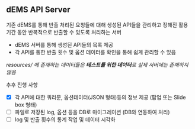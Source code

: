 ## dEMS API Server

기존 dEMS를 통해 반출 처리된 요청들에 대해 생성된 API들을 관리하고 정해진 활용 기간 동안 반복적으로 반출할 수 있도록 처리하는 서버

* dEMS 서버를 통해 생성된 API들의 목록 제공
* 각 API를 통한 반출 횟수 및 옵션 데이터를 확인을 통해 쉽게 관리할 수 있음 



*resources/ 에 존재하는 데이터들은 **테스트를 위한 데이터**로 실제 서버에는 존재하지 않음*



추후 진행 사항

- [x] 각 API에 대한 쿼리문, 옵션데이터(JSON 형태)등의 정보 제공 (팝업 또는 Slide box 형태)
- [ ] 파일로 저장된 log, 옵션 등을 DB로 마이그레이션 (DB와 연동하여 처리)
- [ ] log 및 반출 횟수의 통계 작업 및 데이터 시각화